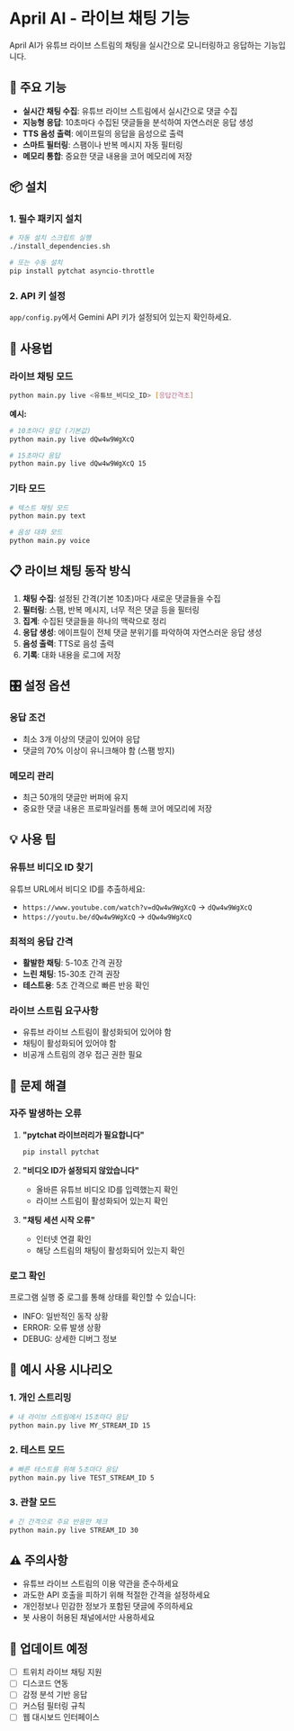 # April AI - 라이브 채팅 기능

April AI가 유튜브 라이브 스트림의 채팅을 실시간으로 모니터링하고 응답하는 기능입니다.

## 🎯 주요 기능

- **실시간 채팅 수집**: 유튜브 라이브 스트림에서 실시간으로 댓글 수집
- **지능형 응답**: 10초마다 수집된 댓글들을 분석하여 자연스러운 응답 생성
- **TTS 음성 출력**: 에이프릴의 응답을 음성으로 출력
- **스마트 필터링**: 스팸이나 반복 메시지 자동 필터링
- **메모리 통합**: 중요한 댓글 내용을 코어 메모리에 저장

## 📦 설치

### 1. 필수 패키지 설치
```bash
# 자동 설치 스크립트 실행
./install_dependencies.sh

# 또는 수동 설치
pip install pytchat asyncio-throttle
```

### 2. API 키 설정
`app/config.py`에서 Gemini API 키가 설정되어 있는지 확인하세요.

## 🚀 사용법

### 라이브 채팅 모드
```bash
python main.py live <유튜브_비디오_ID> [응답간격초]
```

**예시:**
```bash
# 10초마다 응답 (기본값)
python main.py live dQw4w9WgXcQ

# 15초마다 응답
python main.py live dQw4w9WgXcQ 15
```

### 기타 모드
```bash
# 텍스트 채팅 모드
python main.py text

# 음성 대화 모드
python main.py voice
```

## 📋 라이브 채팅 동작 방식

1. **채팅 수집**: 설정된 간격(기본 10초)마다 새로운 댓글들을 수집
2. **필터링**: 스팸, 반복 메시지, 너무 적은 댓글 등을 필터링
3. **집계**: 수집된 댓글들을 하나의 맥락으로 정리
4. **응답 생성**: 에이프릴이 전체 댓글 분위기를 파악하여 자연스러운 응답 생성
5. **음성 출력**: TTS로 음성 출력
6. **기록**: 대화 내용을 로그에 저장

## 🎛️ 설정 옵션

### 응답 조건
- 최소 3개 이상의 댓글이 있어야 응답
- 댓글의 70% 이상이 유니크해야 함 (스팸 방지)

### 메모리 관리
- 최근 50개의 댓글만 버퍼에 유지
- 중요한 댓글 내용은 프로파일러를 통해 코어 메모리에 저장

## 💡 사용 팁

### 유튜브 비디오 ID 찾기
유튜브 URL에서 비디오 ID를 추출하세요:
- `https://www.youtube.com/watch?v=dQw4w9WgXcQ` → `dQw4w9WgXcQ`
- `https://youtu.be/dQw4w9WgXcQ` → `dQw4w9WgXcQ`

### 최적의 응답 간격
- **활발한 채팅**: 5-10초 간격 권장
- **느린 채팅**: 15-30초 간격 권장
- **테스트용**: 5초 간격으로 빠른 반응 확인

### 라이브 스트림 요구사항
- 유튜브 라이브 스트림이 활성화되어 있어야 함
- 채팅이 활성화되어 있어야 함
- 비공개 스트림의 경우 접근 권한 필요

## 🔧 문제 해결

### 자주 발생하는 오류

1. **"pytchat 라이브러리가 필요합니다"**
   ```bash
   pip install pytchat
   ```

2. **"비디오 ID가 설정되지 않았습니다"**
   - 올바른 유튜브 비디오 ID를 입력했는지 확인
   - 라이브 스트림이 활성화되어 있는지 확인

3. **"채팅 세션 시작 오류"**
   - 인터넷 연결 확인
   - 해당 스트림의 채팅이 활성화되어 있는지 확인

### 로그 확인
프로그램 실행 중 로그를 통해 상태를 확인할 수 있습니다:
- INFO: 일반적인 동작 상황
- ERROR: 오류 발생 상황
- DEBUG: 상세한 디버그 정보

## 📄 예시 사용 시나리오

### 1. 개인 스트리밍
```bash
# 내 라이브 스트림에서 15초마다 응답
python main.py live MY_STREAM_ID 15
```

### 2. 테스트 모드
```bash
# 빠른 테스트를 위해 5초마다 응답
python main.py live TEST_STREAM_ID 5
```

### 3. 관찰 모드
```bash
# 긴 간격으로 주요 반응만 체크
python main.py live STREAM_ID 30
```

## ⚠️ 주의사항

- 유튜브 라이브 스트림의 이용 약관을 준수하세요
- 과도한 API 호출을 피하기 위해 적절한 간격을 설정하세요
- 개인정보나 민감한 정보가 포함된 댓글에 주의하세요
- 봇 사용이 허용된 채널에서만 사용하세요

## 🔄 업데이트 예정

- [ ] 트위치 라이브 채팅 지원
- [ ] 디스코드 연동
- [ ] 감정 분석 기반 응답
- [ ] 커스텀 필터링 규칙
- [ ] 웹 대시보드 인터페이스
